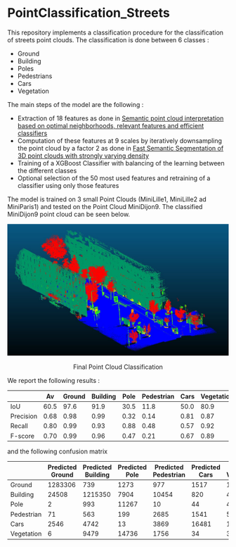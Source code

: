 # PointClassification_Streets

This repository implements a classification procedure for the classification of streets point clouds.
The classification is done between 6 classes :
 - Ground
 - Building
 - Poles
 - Pedestrians
 - Cars
 - Vegetation

The main steps of the model are the following : 
 - Extraction of 18 features as done in [Semantic point cloud interpretation based on optimal neighborhoods, relevant features and efficient classifiers](https://www.researchgate.net/publication/272891952_Semantic_point_cloud_interpretation_based_on_optimal_neighborhoods_relevant_features_and_efficient_classifiers)
 - Computation of these features at 9 scales by iteratively downsampling the point cloud by a factor 2 as done in [Fast Semantic Segmentation of 3D point clouds with strongly varying density](https://www.researchgate.net/publication/303801297_FAST_SEMANTIC_SEGMENTATION_OF_3D_POINT_CLOUDS_WITH_STRONGLY_VARYING_DENSITY)
 - Training of a XGBoost Classifier with balancing of the learning between the different classes
 - Optional selection of the 50 most used features and retraining of a classifier using only those features

The model is trained on 3 small Point Clouds (MiniLille1, MiniLille2 ad MiniParis1) and tested on the Point Cloud MiniDijon9. The classified MiniDijon9 point cloud can be seen below.

<div align="center">
  <img src="images/np_res.jpg" width="700px" />
  <p>Final Point Cloud Classification</p>
</div>

We report the following results :

|   | Av | Ground  | Building | Pole | Pedestrian | Cars | Vegetation |
|------|------|------|------|------|------|------|------|
| IoU | 60.5 | 97.6 | 91.9 | 30.5 | 11.8 | 50.0 | 80.9 |
| Precision | 0.68 | 0.98 | 0.99 | 0.32 | 0.14 | 0.81 | 0.87 |
| Recall | 0.80 | 0.99 | 0.93 | 0.88 | 0.48 | 0.57 | 0.92 |
| F-score | 0.70 | 0.99 | 0.96 | 0.47 | 0.21 | 0.67 | 0.89 |

and the following confusion matrix

|  | Predicted Ground  | Predicted Building | Predicted Pole | Predicted Pedestrian | Predicted Cars | Predicted Vegetation |
|------|------|------|------|------|------|------|
| Ground | 1283306 | 739 | 1273 |	977 | 1517 | 178 |
| Building| 24508 | 1215350 | 7904 | 10454 | 820 | 46341 |
| Pole | 2 | 993 | 11267 | 10 | 44 | 483 |
| Pedestrian | 71 | 563 | 199 | 2685 | 1541 | 555 |
| Cars | 2546 | 4742 | 13 | 3869 | 16481 | 1387 |
| Vegetation | 6 | 9479 | 14736 | 1756 | 34 | 317698 |